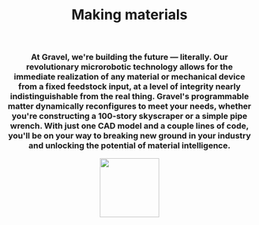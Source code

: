 <br><br><br><br><br><br><br><br><br>
<center><b><h1>Making materials
  <span
     class="txt-rotate"
     data-period="2000"
     data-rotate='[ "intelligent.", "reconfigurable.", "autonomous.", "responsive.", "digital." ]'>
  </span>
</h1></b></center>
<br>
<center><h3>At Gravel, we're building the future — literally. Our revolutionary microrobotic technology allows for the immediate realization of any material or mechanical device from a fixed feedstock input, at a level of integrity nearly indistinguishable from the real thing. Gravel's programmable matter dynamically reconfigures to meet your needs, whether you're constructing a 100-story skyscraper or a simple pipe wrench. With just one CAD model and a couple lines of code, you'll be on your way to breaking new ground in your industry and unlocking the potential of material intelligence.</h3></center>

<center><a href="https://tally.so/r/3XLo1d" target="_blank" rel="noopener noreferrer">
  <img src="https://user-images.githubusercontent.com/126240516/221160317-f8c22922-00b6-4101-a3ac-4858e35b3f60.png" height="120" align="center">
</a></center>
